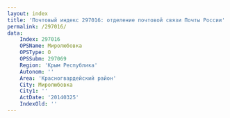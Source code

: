 ```yaml
---
layout: index
title: 'Почтовый индекс 297016: отделение почтовой связи Почты России'
permalink: /297016/
data:
    Index: 297016
    OPSName: Миролюбовка
    OPSType: О
    OPSSubm: 297069
    Region: 'Крым Республика'
    Autonom: ''
    Area: 'Красногвардейский район'
    City: Миролюбовка
    City1: ''
    ActDate: '20140325'
    IndexOld: ''
---
```

